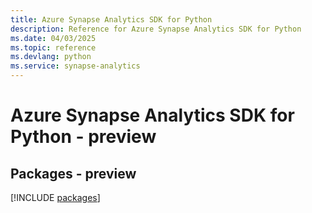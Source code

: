 ```yaml
---
title: Azure Synapse Analytics SDK for Python
description: Reference for Azure Synapse Analytics SDK for Python
ms.date: 04/03/2025
ms.topic: reference
ms.devlang: python
ms.service: synapse-analytics
---
```

# Azure Synapse Analytics SDK for Python - preview
## Packages - preview
[!INCLUDE [packages](synapse-analytics-index.md)]